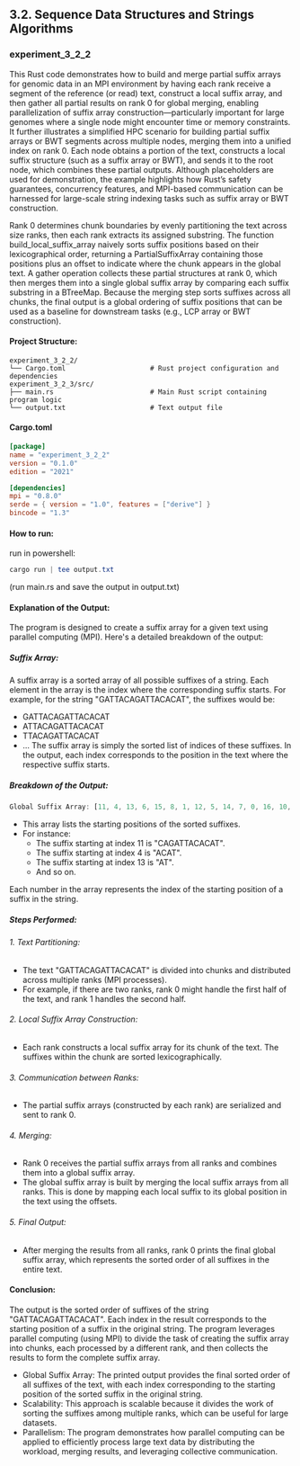 ## 3.2. Sequence Data Structures and Strings Algorithms

### experiment_3_2_2

This Rust code demonstrates how to build and merge partial suffix arrays for genomic data in an MPI environment by having each rank receive a segment of the reference (or read) text, construct a local suffix array, and then gather all partial results on rank 0 for global merging, enabling parallelization of suffix array construction—particularly important for large genomes where a single node might encounter time or memory constraints. It further illustrates a simplified HPC scenario for building partial suffix arrays or BWT segments across multiple nodes, merging them into a unified index on rank 0. Each node obtains a portion of the text, constructs a local suffix structure (such as a suffix array or BWT), and sends it to the root node, which combines these partial outputs. Although placeholders are used for demonstration, the example highlights how Rust’s safety guarantees, concurrency features, and MPI-based communication can be harnessed for large-scale string indexing tasks such as suffix array or BWT construction.

Rank 0 determines chunk boundaries by evenly partitioning the text across size ranks, then each rank extracts its assigned substring. The function build_local_suffix_array naively sorts suffix positions based on their lexicographical order, returning a PartialSuffixArray containing those positions plus an offset to indicate where the chunk appears in the global text. A gather operation collects these partial structures at rank 0, which then merges them into a single global suffix array by comparing each suffix substring in a BTreeMap. Because the merging step sorts suffixes across all chunks, the final output is a global ordering of suffix positions that can be used as a baseline for downstream tasks (e.g., LCP array or BWT construction).

#### Project Structure:

```plaintext
experiment_3_2_2/
└── Cargo.toml                     # Rust project configuration and dependencies
experiment_3_2_3/src/
├── main.rs                        # Main Rust script containing program logic
└── output.txt                     # Text output file
```

#### Cargo.toml

```toml
[package]
name = "experiment_3_2_2"
version = "0.1.0"
edition = "2021"

[dependencies]
mpi = "0.8.0"
serde = { version = "1.0", features = ["derive"] }
bincode = "1.3"
```

#### How to run:

run in powershell:

```powershell
cargo run | tee output.txt
```

(run main.rs and save the output in output.txt)
  

#### Explanation of the Output:
The program is designed to create a suffix array for a given text using parallel computing (MPI). Here's a detailed breakdown of the output:

##### Suffix Array:
A suffix array is a sorted array of all possible suffixes of a string. Each element in the array is the index where the corresponding suffix starts. For example, for the string "GATTACAGATTACACAT", the suffixes would be:

* GATTACAGATTACACAT
* ATTACAGATTACACAT
* TTACAGATTACACAT
* ...
The suffix array is simply the sorted list of indices of these suffixes. In the output, each index corresponds to the position in the text where the respective suffix starts.

##### Breakdown of the Output:

```rust
Global Suffix Array: [11, 4, 13, 6, 15, 8, 1, 12, 5, 14, 7, 0, 16, 10, 3, 9, 2]
```

* This array lists the starting positions of the sorted suffixes.
* For instance:
  * The suffix starting at index 11 is "CAGATTACACAT".
  * The suffix starting at index 4 is "ACAT".
  * The suffix starting at index 13 is "AT".
  * And so on.

Each number in the array represents the index of the starting position of a suffix in the string.

##### Steps Performed:
###### 1. Text Partitioning:

* The text "GATTACAGATTACACAT" is divided into chunks and distributed across multiple ranks (MPI processes).
* For example, if there are two ranks, rank 0 might handle the first half of the text, and rank 1 handles the second half.

###### 2. Local Suffix Array Construction:

* Each rank constructs a local suffix array for its chunk of the text. The suffixes within the chunk are sorted lexicographically.

###### 3. Communication between Ranks:

* The partial suffix arrays (constructed by each rank) are serialized and sent to rank 0.

###### 4. Merging:

* Rank 0 receives the partial suffix arrays from all ranks and combines them into a global suffix array.
* The global suffix array is built by merging the local suffix arrays from all ranks. This is done by mapping each local suffix to its global position in the text using the offsets.

###### 5. Final Output:

* After merging the results from all ranks, rank 0 prints the final global suffix array, which represents the sorted order of all suffixes in the entire text.

#### Conclusion:
The output is the sorted order of suffixes of the string "GATTACAGATTACACAT". Each index in the result corresponds to the starting position of a suffix in the original string. The program leverages parallel computing (using MPI) to divide the task of creating the suffix array into chunks, each processed by a different rank, and then collects the results to form the complete suffix array.

* Global Suffix Array: The printed output provides the final sorted order of all suffixes of the text, with each index corresponding to the starting position of the sorted suffix in the original string.
* Scalability: This approach is scalable because it divides the work of sorting the suffixes among multiple ranks, which can be useful for large datasets.
* Parallelism: The program demonstrates how parallel computing can be applied to efficiently process large text data by distributing the workload, merging results, and leveraging collective communication.

